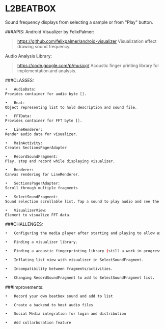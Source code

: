 # L2BEATBOX

Sound frequency displays from selecting a sample or from "Play" button.

###APIS:
Android Visualizer by FelixPalmer:
> https://github.com/felixpalmer/android-visualizer
Visualization effect drawing sound frequency.


Audio Analysis Library:
> https://code.google.com/p/musicg/
Acoustic finger printing library for implementation and analysis.


###CLASSES:
```sh
•	AudioData:
Provides container for audio byte [].

•	Beat:
Object representing list to hold description and sound file.

•	FFTData:
Provides container for FFT byte [].

•	LineRenderer:
Render audio data for visualizer.

•	MainActivity:
Creates SectionsPagerAdapter

•	RecordSoundFragment:
Play, stop and record while displaying visualizer.

•	Renderer:
Canvas rendering for LineRenderer.

•	SectionsPagerAdapter:
Scroll through multiple fragments

•	SelectSoundFragment:
Sound selection scrollable list. Tap a sound to play audio and see the visualizer

•	VisualizerView:
Element to visualize FFT data.

```


###CHALLENGES:
```sh
•	Configuring the media player after starting and playing to allow users to play multiple sounds.

•	Finding a visualizer library.

•	Finding a acoustic fingerprinting library (still a work in progress).

•	Inflating list view with visualizer in SelectSoundFragment. 

•	Incompatibility between fragments/activities.

•	Changing RecordSoundFragment to add to SelectSoundFragment list.
```


###Improvements:
```sh
•	Record your own beatbox sound and add to list

•	Create a backend to host audio files

•	Social Media integration for login and distribution

•	Add collarboration feature
```
